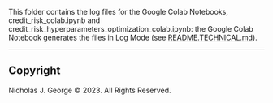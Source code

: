 This folder contains the log files for the Google Colab Notebooks, credit_risk_colab.ipynb and credit_risk_hyperparameters_optimization_colab.ipynb: the Google Colab Notebook generates the files in Log Mode (see [README.TECHNICAL.md](./README.TECHNICAL.md)).

----

## Copyright

Nicholas J. George © 2023. All Rights Reserved.
